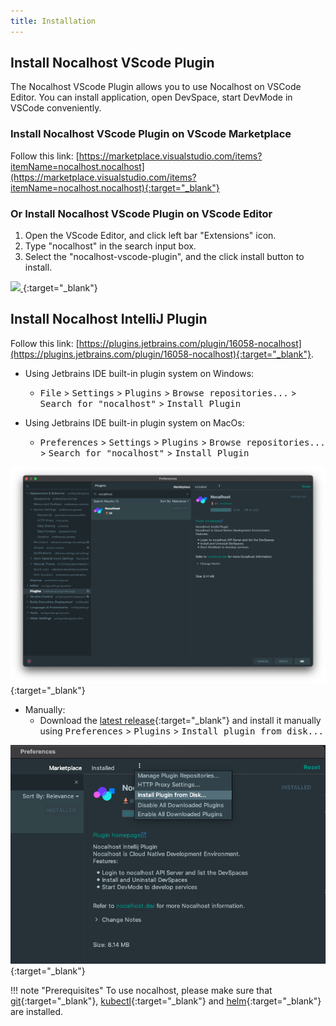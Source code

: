 ```yaml
---
title: Installation
---
```


## Install Nocalhost VScode Plugin

The Nocalhost VScode Plugin allows you to use Nocalhost on VSCode Editor.
You can install application, open DevSpace, start DevMode in VSCode conveniently.

### Install Nocalhost VScode Plugin on VScode Marketplace
Follow this link: [https://marketplace.visualstudio.com/items?itemName=nocalhost.nocalhost](https://marketplace.visualstudio.com/items?itemName=nocalhost.nocalhost){:target="_blank"}

### Or Install Nocalhost VScode Plugin on VScode Editor
1. Open the VScode Editor, and click left bar "Extensions" icon.
2. Type "nocalhost" in the search input box.
3. Select the "nocalhost-vscode-plugin", and the click install button to install.

[ ![](../assets/images/extension-market.png) ](../assets/images/extension-market.png){:target="_blank"}

## Install Nocalhost IntelliJ Plugin
Follow this link: [https://plugins.jetbrains.com/plugin/16058-nocalhost](https://plugins.jetbrains.com/plugin/16058-nocalhost){:target="_blank"}.


- Using Jetbrains IDE built-in plugin system on Windows:
    - <kbd>File</kbd> > <kbd>Settings</kbd> > <kbd>Plugins</kbd> > <kbd>Browse repositories...</kbd> > <kbd>Search for "nocalhost"</kbd> > <kbd>Install Plugin</kbd>

- Using Jetbrains IDE built-in plugin system on MacOs:
    - <kbd>Preferences</kbd> > <kbd>Settings</kbd> > <kbd>Plugins</kbd> > <kbd>Browse repositories...</kbd> > <kbd>Search for "nocalhost"</kbd> > <kbd>Install Plugin</kbd>

[ ![](../assets/images/jetbrains-market-01.png) ](../assets/images/jetbrains-market-01.png){:target="_blank"}


- Manually:
    - Download the [latest release](https://github.com/nocalhost/nocalhost-intellij-plugin/releases/latest){:target="_blank"} and install it manually using <kbd>Preferences</kbd> > <kbd>Plugins</kbd> > <kbd>Install plugin from disk...</kbd>

[ ![](../assets/images/jetbrains-market-02.png) ](../assets/images/jetbrains-market-02.png){:target="_blank"}

!!! note "Prerequisites"
	To use nocalhost, please make sure that  [git](https://git-scm.com/downloads){:target="_blank"}, [kubectl](https://kubernetes.io/docs/home/){:target="_blank"} and [helm](https://helm.sh/){:target="_blank"} are installed.

